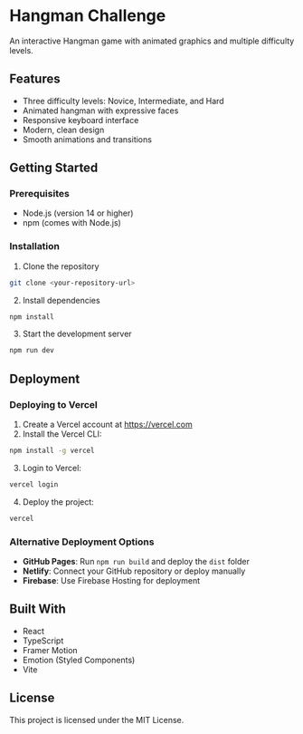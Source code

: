 # Hangman Challenge

An interactive Hangman game with animated graphics and multiple difficulty levels.

## Features

- Three difficulty levels: Novice, Intermediate, and Hard
- Animated hangman with expressive faces
- Responsive keyboard interface
- Modern, clean design
- Smooth animations and transitions

## Getting Started

### Prerequisites

- Node.js (version 14 or higher)
- npm (comes with Node.js)

### Installation

1. Clone the repository
```bash
git clone <your-repository-url>
```

2. Install dependencies
```bash
npm install
```

3. Start the development server
```bash
npm run dev
```

## Deployment

### Deploying to Vercel

1. Create a Vercel account at https://vercel.com
2. Install the Vercel CLI:
```bash
npm install -g vercel
```

3. Login to Vercel:
```bash
vercel login
```

4. Deploy the project:
```bash
vercel
```

### Alternative Deployment Options

- **GitHub Pages**: Run `npm run build` and deploy the `dist` folder
- **Netlify**: Connect your GitHub repository or deploy manually
- **Firebase**: Use Firebase Hosting for deployment

## Built With

- React
- TypeScript
- Framer Motion
- Emotion (Styled Components)
- Vite

## License

This project is licensed under the MIT License.
